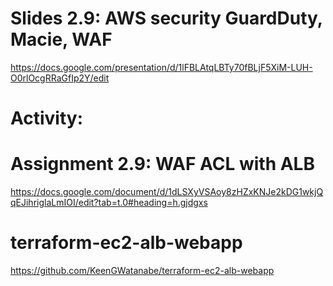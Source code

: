 # Slides 2.9: AWS security GuardDuty, Macie, WAF
https://docs.google.com/presentation/d/1lFBLAtqLBTy70fBLjF5XiM-LUH-O0rlOcgRRaGfIp2Y/edit

# Activity:

# Assignment 2.9: WAF ACL with ALB
https://docs.google.com/document/d/1dLSXyVSAoy8zHZxKNJe2kDG1wkjQqEJihriglaLmIOI/edit?tab=t.0#heading=h.gjdgxs

# terraform-ec2-alb-webapp
https://github.com/KeenGWatanabe/terraform-ec2-alb-webapp